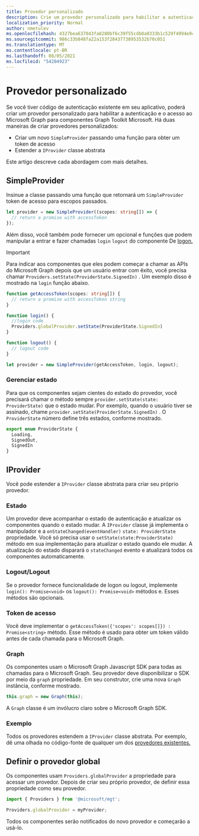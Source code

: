```yaml
---
title: Provedor personalizado
description: Crie um provedor personalizado para habilitar a autenticação e o acesso gráfico para os componentes do Microsoft Graph Toolkit, se você tiver código de autenticação existente em seu aplicativo.
localization_priority: Normal
author: nmetulev
ms.openlocfilehash: 4327bea637043fa8280bf6c39f55cdb8a0333b1c529f4994e9c8273ff0e3d99b
ms.sourcegitcommit: 986c33b848fa22a153f28437738953532b78c051
ms.translationtype: MT
ms.contentlocale: pt-BR
ms.lasthandoff: 08/05/2021
ms.locfileid: "54204923"
---
```

# <a name="custom-provider"></a>Provedor personalizado

Se você tiver código de autenticação existente em seu aplicativo, poderá criar um provedor personalizado para habilitar a autenticação e o acesso ao Microsoft Graph para componentes Graph Toolkit Microsoft. Há duas maneiras de criar provedores personalizados:

- Criar um novo `SimpleProvider` passando uma função para obter um token de acesso
- Estender a `IProvider` classe abstrata

Este artigo descreve cada abordagem com mais detalhes.

## <a name="simpleprovider"></a>SimpleProvider

Insinue a classe passando uma função que retornará um `SimpleProvider` token de acesso para escopos passados. 

```ts
let provider = new SimpleProvider((scopes: string[]) => {
  // return a promise with accessToken
});
```

Além disso, você também pode fornecer um opcional e funções que podem manipular a entrar e fazer chamadas `login` `logout` do componente De [logon.](../components/login.md)

> [!IMPORTANT] 
> Para indicar aos componentes que eles podem começar a chamar as APIs do Microsoft Graph depois que um usuário entrar com êxito, você precisa chamar `Providers.setState(ProviderState.SignedIn)` . Um exemplo disso é mostrado na `login` função abaixo.

```ts
function getAccessToken(scopes: string[]) {
  // return a promise with accessToken string
}

function login() {
  //login code
  Providers.globalProvider.setState(ProviderState.SignedIn)
}

function logout() {
  // logout code
}

let provider = new SimpleProvider(getAccessToken, login, logout);
```

### <a name="manage-state"></a>Gerenciar estado

Para que os componentes sejam cientes do estado do provedor, você precisará chamar o método sempre `provider.setState(state: ProviderState)` que o estado mudar. Por exemplo, quando o usuário tiver se assinado, chame `provider.setState(ProviderState.SignedIn)` . O `ProviderState` número define três estados, conforme mostrado.

```ts
export enum ProviderState {
  Loading,
  SignedOut,
  SignedIn
}
```

## <a name="iprovider"></a>IProvider

Você pode estender a `IProvider` classe abstrata para criar seu próprio provedor.

### <a name="state"></a>Estado

Um provedor deve acompanhar o estado de autenticação e atualizar os componentes quando o estado mudar. A `IProvider` classe já implementa o manipulador e a `onStateChanged(eventHandler)` `state: ProviderState` propriedade. Você só precisa usar o `setState(state:ProviderState)` método em sua implementação para atualizar o estado quando ele mudar. A atualização do estado disparará o `stateChanged` evento e atualizará todos os componentes automaticamente.

### <a name="loginlogout"></a>Logout/Logout

Se o provedor fornece funcionalidade de logon ou logout, implemente `login(): Promise<void>` os `logout(): Promise<void>` métodos e. Esses métodos são opcionais.

### <a name="access-token"></a>Token de acesso

Você deve implementar o `getAccessToken({'scopes': scopes[]}) : Promise<string>` método. Esse método é usado para obter um token válido antes de cada chamada para o Microsoft Graph.

### <a name="graph"></a>Graph

Os componentes usam o Microsoft Graph Javascript SDK para todas as chamadas para o Microsoft Graph. Seu provedor deve disponibilizar o SDK por meio da `graph` propriedade. Em seu construtor, crie uma nova `Graph` instância, conforme mostrado.

```js
this.graph = new Graph(this);
```

A `Graph` classe é um invólucro claro sobre o Microsoft Graph SDK.

### <a name="example"></a>Exemplo

Todos os provedores estendem a `IProvider` classe abstrata. Por exemplo, dê uma olhada no código-fonte de qualquer um dos [provedores existentes.](https://github.com/microsoftgraph/microsoft-graph-toolkit/tree/main/packages/mgt/src/providers)

## <a name="set-the-global-provider"></a>Definir o provedor global

Os componentes usam `Providers.globalProvider` a propriedade para acessar um provedor. Depois de criar seu próprio provedor, de definir essa propriedade como seu provedor.

```ts
import { Providers } from '@microsoft/mgt';

Providers.globalProvider = myProvider;
```

Todos os componentes serão notificados do novo provedor e começarão a usá-lo.
